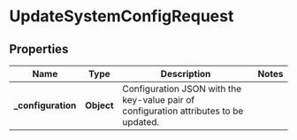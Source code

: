 

# UpdateSystemConfigRequest


## Properties

| Name | Type | Description | Notes |
|------------ | ------------- | ------------- | -------------|
|**_configuration** | **Object** | Configuration JSON with the key-value pair of configuration attributes to be updated. |  |



